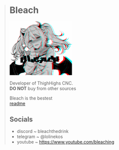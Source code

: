 > # Bleach
> <img src="./assets/bleach.jpg" width="200">
> 
> Developer of ThighHighs CNC.\
> __DO NOT__ buy from other sources
>
> Bleach is the bestest\
> [readme](../readme.md)
> ## Socials
> - discord ~ bleachthedrink
> - telegram ~ @lolinekos
> - youtube ~ https://www.youtube.com/bleaching